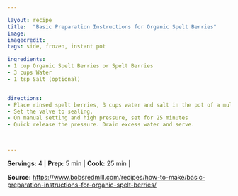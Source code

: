 ```yaml
---

layout: recipe
title:  "Basic Preparation Instructions for Organic Spelt Berries"
image: 
imagecredit: 
tags: side, frozen, instant pot

ingredients:
- 1 cup Organic Spelt Berries or Spelt Berries
- 3 cups Water
- 1 tsp Salt (optional)


directions:
- Place rinsed spelt berries, 3 cups water and salt in the pot of a multi-cooker.
- Set the valve to sealing.
- On manual setting and high pressure, set for 25 minutes
- Quick release the pressure. Drain excess water and serve.



---
```


**Servings:** 4 | **Prep:** 5 min | **Cook:** 25 min | 

**Source:** https://www.bobsredmill.com/recipes/how-to-make/basic-preparation-instructions-for-organic-spelt-berries/
